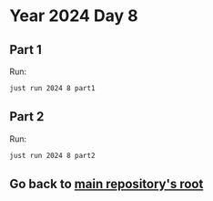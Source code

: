 # Year 2024 Day 8

## Part 1

Run:

```bash
just run 2024 8 part1
```

## Part 2

Run:

```bash
just run 2024 8 part2
```

## Go back to [main repository's root](../README.md)
